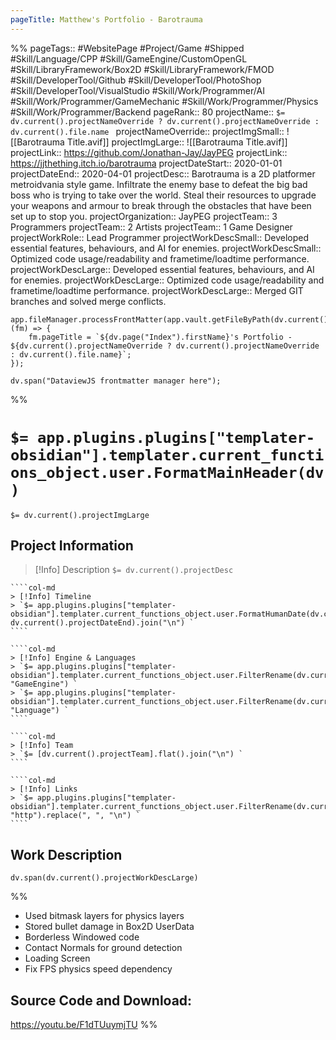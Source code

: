 ```yaml
---
pageTitle: Matthew's Portfolio - Barotrauma
---
```

%%
pageTags:: #WebsitePage  #Project/Game  #Shipped  #Skill/Language/CPP  #Skill/GameEngine/CustomOpenGL  #Skill/LibraryFramework/Box2D  #Skill/LibraryFramework/FMOD #Skill/DeveloperTool/Github #Skill/DeveloperTool/PhotoShop #Skill/DeveloperTool/VisualStudio #Skill/Work/Programmer/AI #Skill/Work/Programmer/GameMechanic #Skill/Work/Programmer/Physics #Skill/Work/Programmer/Backend 
pageRank:: 80
projectName:: `$= dv.current().projectNameOverride ? dv.current().projectNameOverride : dv.current().file.name `
projectNameOverride:: 
projectImgSmall:: ![[Barotrauma Title.avif]]
projectImgLarge:: ![[Barotrauma Title.avif]]
projectLink:: https://github.com/Jonathan-Jay/JayPEG
projectLink:: https://jjthething.itch.io/barotrauma
projectDateStart:: 2020-01-01
projectDateEnd:: 2020-04-01
projectDesc:: Barotrauma is a 2D platformer metroidvania style game. Infiltrate the enemy base to defeat the big bad boss who is trying to take over the world. Steal their resources to upgrade your weapons and armour to break through the obstacles that have been set up to stop you. 
projectOrganization:: JayPEG
projectTeam:: 3 Programmers
projectTeam:: 2 Artists
projectTeam:: 1 Game Designer
projectWorkRole:: Lead Programmer
projectWorkDescSmall:: Developed essential features, behaviours, and AI for enemies.
projectWorkDescSmall:: Optimized code usage/readability and frametime/loadtime performance.
projectWorkDescLarge:: Developed essential features, behaviours, and AI for enemies.
projectWorkDescLarge:: Optimized code usage/readability and frametime/loadtime performance.
projectWorkDescLarge:: Merged GIT branches and solved merge conflicts.

```dataviewjs
app.fileManager.processFrontMatter(app.vault.getFileByPath(dv.current().file.path), (fm) => {
	fm.pageTitle = `${dv.page("Index").firstName}'s Portfolio - ${dv.current().projectNameOverride ? dv.current().projectNameOverride : dv.current().file.name}`;
});

dv.span("DataviewJS frontmatter manager here");
```
%%
# `$= app.plugins.plugins["templater-obsidian"].templater.current_functions_object.user.FormatMainHeader(dv) `
`$= dv.current().projectImgLarge `
## Project Information

> [!Info] Description
> `$= dv.current().projectDesc `

`````col
````col-md
> [!Info] Timeline
> `$= app.plugins.plugins["templater-obsidian"].templater.current_functions_object.user.FormatHumanDate(dv.current().projectDateStart, dv.current().projectDateEnd).join("\n") `
````

````col-md
> [!Info] Engine & Languages
> `$= app.plugins.plugins["templater-obsidian"].templater.current_functions_object.user.FilterRename(dv.current().file.etags, "GameEngine") `
> `$= app.plugins.plugins["templater-obsidian"].templater.current_functions_object.user.FilterRename(dv.current().file.etags, "Language") `
````

````col-md
> [!Info] Team
> `$= [dv.current().projectTeam].flat().join("\n") `
````

````col-md
> [!Info] Links
> `$= app.plugins.plugins["templater-obsidian"].templater.current_functions_object.user.FilterRename(dv.current().projectLink, "http").replace(", ", "\n") `
````
`````

## Work Description
```dataviewjs
dv.span(dv.current().projectWorkDescLarge)
```


%%
* Used bitmask layers for physics layers
* Stored bullet damage in Box2D UserData
* Borderless Windowed code
* Contact Normals for ground detection
* Loading Screen
* Fix FPS physics speed dependency
## Source Code and Download:
https://youtu.be/F1dTUuymjTU
%%